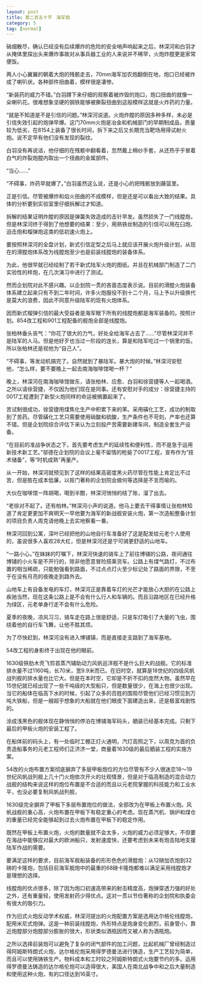 ```yaml
---
layout: post
title: 第二百五十节　海军炮
category: 5
tag: [normal]
---
```


硝烟散尽，确认已经没有后续爆炸的危险的安全哨声响起来之后，林深河和白羽才从掩体里探出头来爆炸事故对从事兵器工业的人来说并不稀罕，火炮炸膛更是家常便饭。

两人小心翼翼的朝着大炮的残骸走去，70mm海军加农炮翻倒在地，炮口已经被炸成了喇叭状。各种部件扭曲着，模样很是凄惨。

“新装药的威力不错。”白羽蹲下来仔细的观察着被炸毁的炮口，炮口扭曲的就像一朵喇叭花。很难想象坚硬的钢铁能够被撕裂扭曲到这般模样这就是火炸药的力量。

“就是不知道是不是引信的问题。”林深河说道。火炮炸膛的原因多种多样，未必是引信失效引起的炮弹早爆。这门70mm火炮是冶金和机械部门的早期制成品，质量较为低劣，在8154上装备了很长时间，拆下来之后又长期充当靶场用得试射火炮。说不定早有他们没有发现的裂纹。

白羽没有再说话，他仔细的在残骸中翻看着，忽然戴上棉纱手套，从还热乎乎冒着白气的炸裂炮膛内取出一个扭曲的金属部件。

“当心……”

“不碍事，炸药早就爆了。”白羽虽然这么说，还是小心的把残骸放到藤篮里。

正是引信。尽管被爆炸和焰火扭曲的不成模样，但是还是可以看出大致的结果。具体的分析要到实验室里仔细拆解过才知道。

拆解的结果证明炸膛的原因是弹簧失效造成的击针早发。虽然损失了一门线膛炮，但是林深河终于得到了他想要的结果：至少，用熟铁丝制造的引信可以用在臼炮、迫击炮和榴弹炮这类的低初速火炮上。

要按照林深河的全盘计划，新式引信定型之后马上就应该开展火炮升级计划，从现在的滑膛炮体系改为线膛炮至少也是前装线膛炮的装备体系。

为此，他很早就已经绘制了若干新式陆军火炮的图纸。并且在机械部门制造了二门实验性的样炮，在几次演习中进行了测试。

然而企划院对此不感兴趣。以企划院一贯的吝啬态度表示说。目前的滑膛火炮装备体系建立起来只有不到二年时间，许多火炮服役不到十二个月，马上予以升级换代是莫大的浪费，因此不同意升级陆军的现有火炮体系。

因而新式榴弹引信的最大受益者是海军眼下所有的线膛炮都是海军装备的。按照计划。854改工程和901工程配备的舰炮全部是线膛炮。

张柏林垂头丧气：“你花了很大的力气，好处全给海军占去了……”尽管林深河并不是陆军的人马。但是他好歹也当过一阶段的连长，算是和陆军吃过一个锅里的饭。所以张柏林还是视他为“自己人”。

“不碍事，等发动机搞完了。自然就到了暴陆军。暴大炮的时候。”林深河安慰他，“怎么样，要不要晚上一起去南海咖啡馆喝一杯？”

晚上，林深河在南海咖啡馆做东，请张柏林、应愈、白羽和徐营捷等人一起喝酒。之所以请徐营捷，不仅因为他们现在是同事。还有安慰对手的成分：徐营捷主持的0017工程遭到了新型火炮同样的命运被搁置起来了。

苦试制很成功，徐营捷用煤焦化生产中积累下来的苯。采用磺化工艺，成功的制取到了苦药。尽管磺化工艺只需要使用硝酸和硫酸，生产条件也不苛刻，产率也还算不错。但是企划院综合评估下来认为立刻投产苦需要新建车间，制造全套生产设备。

“在目前的准战争状态之下，首先要考虑生产的延续性和便利性，而不是急于运用新技术新工艺。”邬德在企划院的会议上毫不留情的枪毙了0017工程，宣布作为“技术储备”，等“时机成熟”再量产。

从一开始，林深河就预见到了这样的结果高密度黑火药尽管在性能上肯定比不过苦，但是胜在成本低廉，以抠门著称的企划院会做何等选择是不言而喻的。

大伙在咖啡馆一阵胡喝，喝到半酣，林深河悄悄的结了账，溜了出去。

“老徐对不起了。还有柏林。”林深河小声的说道。他马上要去干得事情让张柏林知道了肯定更更加不爽明天一早他要为海军的新战舰安装火炮，第一次造船整备计划的项目负责人周克请他晚上去实地察看一番。

林深河回到公寓，深叶已经把他的山地自行车准备好了这是配发给元老个人使用的，虽说很多人喜欢28大杠，但是林深河还是宁可骑更舒适的山地车。

“一路小心。”在妹妹的叮嘱下，林深河快速的骑车上了前往博铺的公路，夜间通往博铺的小火车是不开行的，除非他愿意冒险搭乘货车。公路上有煤气路灯，不过布置的相当稀疏，只能勉强看到路面，不过点点灯火至少标记处了路面的界限，不至于在没有月亮的夜晚走到路外去。

山地车上有自备发电的车灯，林深河正是靠着车灯的光芒才能放心大胆的在公路上疾驰当然，现在这条公路上是不会有什么行人和车辆的。而且沿路地区在已经升格为绿区，元老单身行走不会有什么危险。

夏季的夜晚，凉风习习，骑车走在路上很是舒适，只是车灯吸引了大量的飞虫，围绕着他的自行车飞舞，让他不胜其烦。

为了尽快赶到，林深河没有进入博铺镇，而是直接走支路到了海军基地。

54改工程的身影终于出现在他的眼前。

1630级铁肋木壳飞剪首蒸汽辅助动力风帆巡洋舰不是什么巨大的战舰。它的标准排水量不过1160吨，长70米，宽9.9米而已。在旧时空，就算是18世纪的四级风帆战列舰的排水量也比它大。但是在本时空，它却是不折不扣的庞然大物。虽然早在15世纪就已经出现了一些千吨级的大型船只，但是数量很少，在海上也很少出现。当它的船体在临高下水的时候，引起了众多的百姓的围观尽管他们已经习惯见到万吨大铁船，但是一艘超乎想象的大船就在他们眼皮下面建造出来，还是极富戏剧性的。

涂成浅黑色的舰体现在静悄悄的停泊在博铺海军码头，舾装已经基本完成。只剩下最后的甲板火炮的安装工程了。

在船体前的码头上，有一处临时工棚正灯火通明，汽灯高照之下，以周克为首的负责造船事务的元老工程师们正济济一堂，商量着1630级的最后舾装工程的实施方案。

54改的火炮布置方案彻底摒弃了多层甲板炮位的方位尽管有不少人很迷恋18～19世纪风帆战列舰上几十门火炮依次开火的壮观情景，但是对于临高制造的混合动力战舰的结构来说这样的炮位布置是不合适的而且以元老院掌握的科技能力和工业水平，也没必要复制风帆战列舰，

1630级完全摒弃了甲板下多层布置炮位的做法，全部改为在甲板上布置火炮。风帆战舰的重心高，火炮布置在甲板下有稳定重心的考虑。现在蒸汽机、锅炉和煤仓的重量已经完全能够起到过去火炮布置在甲板下的稳定作用。

既然在甲板上布置火炮，火炮的数量就不会太多，火炮的威力必须足够大，不但要在海战中能够应对最大的欧洲船只，发射速度快，还要考虑到未来有炮击陆地支援陆军作战的需要。

要满足这样的要求，目前海军舰船装备的形形色色的滑膛炮：从12磅加农炮到32磅的卡隆炮，包括目前海军舰炮中的最重的68磅卡隆炮都难以满足采用线膛炮才是理想的选择。

线膛炮的优点很多，除了因为炮口初速高带来的射击精度高，炮弹穿透力强的好处之外，还有重量轻，使用发射药少得优点。这对一贯以节俭著称的企划院和执委会有很大的吸引力。

作为旧式火炮反动学术权威，林深河提出的火炮配置方案是选用达尔格伦线膛炮，配用米尼式炮弹。这是一种前装线膛炮，外形特点是炮身变化剧烈，前身管小，靠近炮膛部分炮膛部分膨胀的很大，形状类似酒瓶因而又被人称为酒瓶炮。

之所以选择前装炮可以避免了复杂的闭气部件的加工问题，比起机械厂曾经制造过得阿姆斯特朗式火炮，达尔格伦炮采用得罗德曼法进行铸造，生产工艺较为简单，而且可以使用铸铁生产。物料成本和工时较之阿姆斯特朗式火炮要节约的多。运用得罗德曼法铸造的达尔格伦炮可以造得很大，美国人在南北战争中和之后大量制造和使用这种火炮，有的口径达到16英寸。